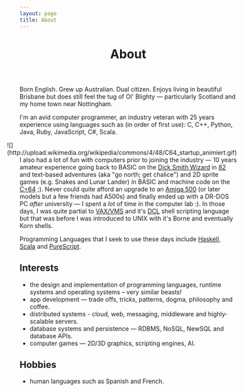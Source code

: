 ```yaml
---
layout: page
title: About
---
```


<header class="page-header">
  <h1>About</h1>
</header>

Born English. Grew up Australian. Dual citizen. Enjoys living in beautiful Brisbane but does still feel the tug of Ol' Blighty — particularly Scotland and my home town near Nottingham.

I'm an avid computer programmer, an industry veteran with 25 years experience using languages such as (in order of first use): C, C++, Python, Java, Ruby, JavaScript, C#, Scala.

<div style="float: right">
![](http://upload.wikimedia.org/wikipedia/commons/4/48/C64_startup_animiert.gif)
</div>

I also had a lot of fun with computers prior to joining the industry — 10 years
amateur experience going back to BASIC on the [Dick Smith Wizard](http://ultimateconsoledatabase.com/others/dick_smith_wizzard.htm) in [82](http://www.youtube.com/watch?v=JbCr15KkBxY) and text-based adventures (aka "go north; get chalice") and 2D sprite games (e.g. Snakes and Lunar Lander) in BASIC and machine code on the [C=64](http://en.wikipedia.org/wiki/Commodore_64) ;). Never could quite afford an upgrade to an [Amiga 500](http://en.wikipedia.org/wiki/Amiga_500) (or later models but a few friends had A500s) and finally ended up with a DR-DOS PC _after_ university — I spent a _lot_ of time in the computer lab :). In those days, I was quite partial to [VAX/VMS](http://en.wikipedia.org/wiki/OpenVMS) and it's [DCL](http://en.wikipedia.org/wiki/DIGITAL_Command_Language) shell scripting language but that was before I was introduced to UNIX with it's Borne and eventually Korn shells.


Programming Languages that I seek to use these days include [Haskell](http://haskell.org), [Scala](http://scala-lang.org) and [PureScript](http://purescript.org/).


## Interests

  - the design and implementation of programming languages, runtime systems and operating systems – very similar beasts!
  - app development — trade offs, tricks, patterns, dogma, philosophy and coffee.
  - distributed systems - cloud, web, messaging, middleware and highly-scalable servers.
  - database systems and persistence — RDBMS, NoSQL, NewSQL and database APIs.
  - computer games — 2D/3D graphics, scripting engines, AI.


## Hobbies

  - human languages such as Spanish and French.
